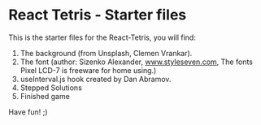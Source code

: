 # React Tetris - Starter files

This is the starter files for the React-Tetris, you will find: 

1. The background (from Unsplash, Clemen Vrankar).
2. The font (author: Sizenko Alexander, www.styleseven.com, The fonts Pixel LCD-7 is freeware for home using.)
3. useInterval.js hook created by Dan Abramov.
4. Stepped Solutions
5. Finished game

Have fun! ;)
